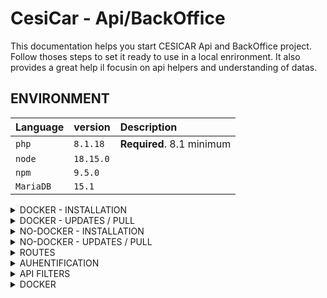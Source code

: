 # CesiCar - Api/BackOffice
This documentation helps you start CESICAR Api and BackOffice project. Follow thoses steps to set it ready to use in a local enrironment.
It also provides a great help il focusin on api helpers and understanding of datas.

## ENVIRONMENT
| Language | version     | Description                |
| :-------- | :------- | :------------------------- |
| `php` | `8.1.18` | **Required**. 8.1 minimum |
| `node` | `18.15.0` |  |
| `npm` | `9.5.0` |  |
| `MariaDB` | `15.1` | |

<details>
  <summary>DOCKER - INSTALLATION</summary>

  ## 1/ Clone project localy
  ```bash
    git clone repositoryName
  ```

  ## 2/ In project folder, create a new .env.local file and paste connexion parameters to container docker database
  ```bash
  Create file .env.local in your root folder
  ```
  Add this line with your DB parametes :
  ```bash
    DATABASE_URL="mysql://api_cesicar:api_cesicar@db:3306/api_cesicar?serverVersion=mariadb-10.6.7"
  ```

  ## 3/ build docker
  ```bash
    docker compose up --build
  ```

  ## 4/ Connect to web container and lauch script install to :
  - composer install
  - npm install
  - start npm
  - lauch migrations
  - lauch seeder
  - generate jwt key

  ```bash
    docker exec -it identifiantContainer bash
    ./install
  ```
  ## All system should work 🎉

  ## link of the projet locally
  - projet - http://localhost:8000/
  - phpmyadmin - http://localhost:8080/

</details>

<details>
  <summary>DOCKER - UPDATES / PULL</summary>

  Each time you update the 'develop' project by :
  ```bash
  git pull
  ```

  Dont forget to watch changes, it may be needed to do so :
  ```bash
  docker-compose exec composer install && npm install
  ```

  Also you may want to check if migrations have to be done
  ```bash
  docker-compose exec php bin/console doctrine:s:u --force
  ```

  Dont forget to generate your JWT Keys
  ```bash
   docker-compose exec php bin/console lexik:jwt:generate-keypair
  ```
</details>

<details>
  <summary>NO-DOCKER - INSTALLATION</summary>

  ### 1/ Clone project
  ```bash
    git clone repositoryName
  ```

  -> Then go in the project folder

  ### 2/ Create .env
  ```bash
  Create file .env.local in your project root folder
  ```
  Add this line with your DB parametes :
  ```bash
    DATABASE_URL="mysql://api_cesicar:api_cesicar@db:3306/api_cesicar?serverVersion=mariadb-10.6.7"
  ```

  ### 3/ Composer libraries
  ```bash
    composer install
  ```

  ### 4/ Npm libraries
  ```bash
    npm install
  ```

  ### 5/ Create DataBase
  ```bash
    php bin/console doctrine:database:create
  ```

  ### 6/ Migrate database
  ```bash
    php bin/console doctrine:s:u --force
  ```

  ### 7/ Seed database
  ```bash
    php bin/console doctrine:fixtures:load
  ```
  ### 8/ Start server
  ```bash
    symfony server:start
    ou
    php bin/console server:start
  ```

  ### 9/ Generate JWT keys
  ```bash
    php bin/console lexik:jwt:generate-keypair
  ```

  ### link of the projet locally
  - BO - http://localhost:8000/admin
  - api - http://localhost:8080/api

  ### HELP/ Hash your first password
  ```bash
  php bin/console security:hash-password
  ```
</details>

<details>
  <summary>NO-DOCKER - UPDATES / PULL</summary>

  ### 0/ In project folder, before anything check witch branch your on
  ```bash
    git status
  ```
  ### 1/ Go to develop branch
  ```bash
    git checkout develop
  ```
  ### 2/ Fetch differences - read report
  ```bash
    git fetch
  ```

  ### 3/ Pull updates - read report
  ```bash
    git pull
  ```

  ### 4/ If needed update libraries
  ```bash
    composer install && npm install
  ```

  ### 5/ Delete the whole database and recreate it
  ```bash
    php bin/console doctrine:database:create
  ```

  ### 6/ Migrate database
  ```bash
    php bin/console doctrine:s:u --force
  ```

  ### 7/ Seed database
  ```bash
    php bin/console doctrine:fixtures:load
  ```
</details>

<details>
  <summary>ROUTES</summary>

  ### Access BackOffice
  127.0.0.1:8000/admin

  connect with your credentials or this admin :
    login : florent.gallou@viacesi.fr
    password : password

  ### Access api
  127.0.0.1:8000/api
  -> help : https://symfonycasts.com/screencast/api-platform/json-ld

  ### Access api using helper
  127.0.0.1:8000/_profiler
  -> help : https://symfonycasts.com/screencast/api-platform/profiler

  ### Access api register
  BO Controller : src/Controller/SecurityControlle/register()
  127.0.0.1:8000/api/register
  send parameters
    -> email
    -> password

  ### Access api login
  BO Controller : src/Controller/SecurityControlle/login() automatic JWT generator
  127.0.0.1:8000/api/login
  send parameters
    -> username
    -> password

  ### Access api connected user
  127.0.0.1:8000/api/me
    -> get    - read
    -> patch  - update

  ### Access api login
  127.0.0.1:8000/api/logout

  ### Api get all Travels
  127.0.0.1:8000/api/travels
  ```bash
  [
    {
			"@id": "\/api\/travel\/21",
			"@type": "Travel",
			"id": 21,
			"toCesi": true,
			"address": {
				"label": "10 Rue Saint Laurent 27700 Heuqueville",
				"housenumber": "10",
				"id": "27337_0082_00010",
				"name": "10 Rue Saint Laurent",
				"postcode": "27700",
				"citycode": "27337",
				"position": [
					49.286074,
					1.343469
				],
				"city": "Heuqueville",
				"context": "27, Eure, Normandie",
				"street": "Rue Saint Laurent"
			},
			"departure_date": "2023-10-22T03:13:00+02:00",
			"user": {
				"@id": "\/api\/users\/28",
				"@type": "User",
				"name": "Florent Gallou"
			}
		},
  ]
  ```
  - toCesi (boulean) :
    - true = travel TO CESI
    - false = travel FROM CESI

  - position (json array [geo api values]) :
    - if toCesi = true -> position = position from where you start to go to CESI
    - if toCesi = false -> position = position where you go when leaving CESI

  - departure_date = datetime from when travel starts
    - to know travel length, calculate time with Km between CESI and position

  - user.name = first_name.' '.last_name (of driver)

  </details>

<details>
  <summary>AUHENTIFICATION</summary>

  ## API JWT
  If you log correctly with : 
  127.0.0.1:8000/api/login

  You'll get a Token like this :
  ```bash
  {
    "token": "eyJ0eXAiOiJKV1QiLCJhbGciOiJSUzI1NiJ9.eyJpYXQiOjE2ODMxMTc4NTIsImV4cCI6MTY4MzEyMTQ1Miwicm9sZXMiOlsiUk9MRV9TVVBFUkFETUlOIiwiUk9MRV9VU0VSIl0sInVzZXJuYW1lIjoiZmxvcmVudC5nYWxsb3VAdmlhY2VzaS5mciJ9.GlrP61Tv_qI3gI3MKEOuLT9QoFob-Iu8lp2MwlCvQ9RiTLFFvVhCaq8ZvnFspgp-wrmrFc6VBfOsZ3_p8EgS6JLLL367QobCLRVWkdskMRpreaE0Fqwdu84P2xQX9ArCnxJbpbffE6ISIDV7T_t1K3pGwMzC4dcCRAVJMr2LtRgR0uV70-OT4dbqI_RnEYxN7rnAdYtKNblVZ54dFbjs4SveBXJD89WJ-IVbyM-rGwR25sHZkfirFGxbROuvI8oZy8JBt738kQbJCRq4bgdzEPVCpN_UpNiWJdlKdJPvoo8-M78NjYGE04x2si3Ms3HT5hDtzk7VoMFo3JouPAQibA"
  }
  ```
  You can decode this token here :
  https://jwt.io/#debugger-io

  Just copy/paste the api token to see result

  ## Use JWT Token to get api/me

  add to the request a Auth Types - Bearer Token : your-jwt-token
  EX : with Axios

  ``` js
    const headerDatas = {
      headers: {
        'Content-Type': 'application/ld+json',
        'Authorization': `Bearer ${token}`
      }
    };

    axios.get(`${process.env.API_URL}/me`,
                  headerDatas
                ).then(console.log).catch(console.log);
  ```
  ## For help :
  Postman Tests : https://www.youtube.com/watch?v=SKswJH7_plQ&ab_channel=ValentinDespa
  StackOverflow : https://stackoverflow.com/questions/40988238/sending-the-bearer-token-with-axios
</details>

<details>
<summary>API FILTERS</summary>

  Filters are made to be chainable, you can add filters in what order you want and change paremeters as you need

  ## Travel filters
  To get only travels that goes to CESI
  http://127.0.0.1:8000/api/travels?toCesi=true

  To get only travels that goes back from CESI
  http://127.0.0.1:8000/api/travels?toCesi=false

  To get only travels that goes back from CESI with dates before july 2023
  http://127.0.0.1:8000/api/travels?toCesi=true&departure_date%5Bbefore%5D=2023-07

  To get only travels that goes back from CESI with dates after july 2023
  http://127.0.0.1:8000/api/travels?toCesi=true&departure_date%5Bbefore%5D=2023-07

  To get only travels that goes back from CESI with dates between mai 2023 and july 2023
  http://127.0.0.1:8000/api/travels?toCesi=true&departure_date%5Bbefore%5D=2023-07&departure_date%5Bafter%5D=2023-05

</details>

<details>
<summary>DOCKER</summary>

### 1/ Créer le fichier Dockerfile dans la racide du projet symfony

### 2/ Builder l'image
``` bash
docker build -t cesicar-api-bo .
```

### 3/ Lancer l'image
Attention sous linux à bien arrêter le serveur apache au besoin : sudo service apache2 stop
``` bash
docker run -d -p 80:80 --name img-cesicarboapi cesicar-api-bo
```

### 4/ Copier fichier php.ini de l'image en local pour pouvoir configurer le fichier
``` bash
docker cp img-cesicarboapi:/usr/local/etc/php ./.docker/php
```

### 5/ Arrêter l'image
``` bash
docker ps
docker stop 9d91536e0fca
```

<!-- ### 6/ Lancer l'image avec la relation entre le fichier ini en local et celui dans l'image
``` bash
sudo docker run -d -p 80:80 -v $(pwd)/usr/local/etc/php:/docker/ --name my-php-app project-php
``` -->

### 7/ Créer le fichier docker-compose.yml en racine

### 8/ Lancer docker compose
``` bash
sudo docker compose up
```

### 9/ Pour symfony changer la source du point d'entrée index.php dans le dockerfile :
ENV APACHE_DOCUMENT_ROOT /var/www/html/public

RUN sed -ri -e 's!/var/www/html!${APACHE_DOCUMENT_ROOT}!g' /etc/apache2/sites-available/*.conf
RUN sed -ri -e 's!/var/www/!${APACHE_DOCUMENT_ROOT}!g' /etc/apache2/apache2.conf /etc/apache2/conf-available/*.conf

### 10/ Add extensions in Dockerfile:
RUN docker-php-ext-install mysqli pdo pdo_mysql

### 11/ Décommenter les extensions dans le fichier local docker/php.ini
extension=mysqli
extension=pdo_mysql

doc traefic
Gérer les certificats SSL
--certificatesresolvers.myresolver.acme.httpchallenge=true
--certificatesresolvers.myresolver.acme.httpchallenge.entrypoint=web
--certificatesresolvers.myresolver.acme.caserve=https://acme-staging-v02.api-letsencrypt.org/diectory

</details>
